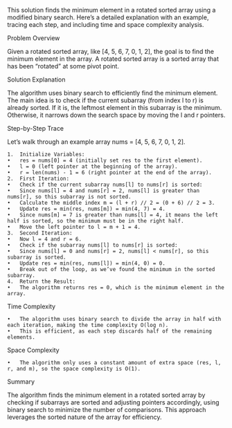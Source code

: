 This solution finds the minimum element in a rotated sorted array using a modified binary search. Here’s a detailed explanation with an example, tracing each step, and including time and space complexity analysis.

Problem Overview

Given a rotated sorted array, like [4, 5, 6, 7, 0, 1, 2], the goal is to find the minimum element in the array. A rotated sorted array is a sorted array that has been “rotated” at some pivot point.

Solution Explanation

The algorithm uses binary search to efficiently find the minimum element. The main idea is to check if the current subarray (from index l to r) is already sorted. If it is, the leftmost element in this subarray is the minimum. Otherwise, it narrows down the search space by moving the l and r pointers.

Step-by-Step Trace

Let’s walk through an example array nums = [4, 5, 6, 7, 0, 1, 2].

	1.	Initialize Variables:
	•	res = nums[0] = 4 (initially set res to the first element).
	•	l = 0 (left pointer at the beginning of the array).
	•	r = len(nums) - 1 = 6 (right pointer at the end of the array).
	2.	First Iteration:
	•	Check if the current subarray nums[l] to nums[r] is sorted:
	•	Since nums[l] = 4 and nums[r] = 2, nums[l] is greater than nums[r], so this subarray is not sorted.
	•	Calculate the middle index m = (l + r) // 2 = (0 + 6) // 2 = 3.
	•	Update res = min(res, nums[m]) = min(4, 7) = 4.
	•	Since nums[m] = 7 is greater than nums[l] = 4, it means the left half is sorted, so the minimum must be in the right half.
	•	Move the left pointer to l = m + 1 = 4.
	3.	Second Iteration:
	•	Now l = 4 and r = 6.
	•	Check if the subarray nums[l] to nums[r] is sorted:
	•	Since nums[l] = 0 and nums[r] = 2, nums[l] < nums[r], so this subarray is sorted.
	•	Update res = min(res, nums[l]) = min(4, 0) = 0.
	•	Break out of the loop, as we’ve found the minimum in the sorted subarray.
	4.	Return the Result:
	•	The algorithm returns res = 0, which is the minimum element in the array.


Time Complexity

	•	The algorithm uses binary search to divide the array in half with each iteration, making the time complexity O(log n).
	•	This is efficient, as each step discards half of the remaining elements.

Space Complexity

	•	The algorithm only uses a constant amount of extra space (res, l, r, and m), so the space complexity is O(1).

Summary

The algorithm finds the minimum element in a rotated sorted array by checking if subarrays are sorted and adjusting pointers accordingly, using binary search to minimize the number of comparisons. This approach leverages the sorted nature of the array for efficiency.